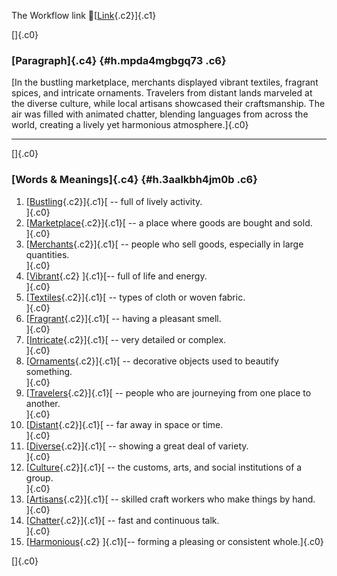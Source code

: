 The Workflow link
👏[[Link](https://www.google.com/url?q=http://www.google.com&sa=D&source=editors&ust=1760315998592530&usg=AOvVaw0E8GxQ0ClUwE2PjhHoN1cW){.c2}]{.c1}

[]{.c0}

### [Paragraph]{.c4} {#h.mpda4mgbgq73 .c6}

[In the bustling marketplace, merchants displayed vibrant textiles,
fragrant spices, and intricate ornaments. Travelers from distant lands
marveled at the diverse culture, while local artisans showcased their
craftsmanship. The air was filled with animated chatter, blending
languages from across the world, creating a lively yet harmonious
atmosphere.]{.c0}

------------------------------------------------------------------------

[]{.c0}

### [Words & Meanings]{.c4} {#h.3aalkbh4jm0b .c6}

1.  [[Bustling](https://www.google.com/url?q=http://www.google.com&sa=D&source=editors&ust=1760315998593723&usg=AOvVaw3wF6NPYtUPguVDSURriNBK){.c2}]{.c1}[ --
    full of lively activity.\
    ]{.c0}
2.  [[Marketplace](https://www.google.com/url?q=http://www.google.com&sa=D&source=editors&ust=1760315998593961&usg=AOvVaw2zZD6baO1LH4-g_RMDYpd7){.c2}]{.c1}[ --
    a place where goods are bought and sold.\
    ]{.c0}
3.  [[Merchants](https://www.google.com/url?q=http://www.google.com&sa=D&source=editors&ust=1760315998594183&usg=AOvVaw2htX-AjuHYJHH_p8JRc_AW){.c2}]{.c1}[ --
    people who sell goods, especially in large quantities.\
    ]{.c0}
4.  [[Vibrant](https://www.google.com/url?q=http://www.google.com&sa=D&source=editors&ust=1760315998594489&usg=AOvVaw24e9PRGlefw-Xx5KuhzE4w){.c2}
    ]{.c1}[-- full of life and energy.\
    ]{.c0}
5.  [[Textiles](https://www.google.com/url?q=http://www.google.com&sa=D&source=editors&ust=1760315998594682&usg=AOvVaw2uG-BRh85mqzdti0vCA7ze){.c2}]{.c1}[ --
    types of cloth or woven fabric.\
    ]{.c0}
6.  [[Fragrant](https://www.google.com/url?q=http://www.google.com&sa=D&source=editors&ust=1760315998594887&usg=AOvVaw27PWLHORCNPwerF5jbeHn_){.c2}]{.c1}[ --
    having a pleasant smell.\
    ]{.c0}
7.  [[Intricate](https://www.google.com/url?q=http://www.google.com&sa=D&source=editors&ust=1760315998595077&usg=AOvVaw0jFfxc_gS7W0zVpM4i8tsD){.c2}]{.c1}[ --
    very detailed or complex.\
    ]{.c0}
8.  [[Ornaments](https://www.google.com/url?q=http://www.google.com&sa=D&source=editors&ust=1760315998595278&usg=AOvVaw05FLmC8kBLcBqmCLWscHuI){.c2}]{.c1}[ --
    decorative objects used to beautify something.\
    ]{.c0}
9.  [[Travelers](https://www.google.com/url?q=http://www.google.com&sa=D&source=editors&ust=1760315998595575&usg=AOvVaw2zOS5vC9NrQevzVzgdmKUI){.c2}]{.c1}[ --
    people who are journeying from one place to another.\
    ]{.c0}
10. [[Distant](https://www.google.com/url?q=http://www.google.com&sa=D&source=editors&ust=1760315998595832&usg=AOvVaw1vfs5Mnd3mYKanFbycEM4c){.c2}]{.c1}[ --
    far away in space or time.\
    ]{.c0}
11. [[Diverse](https://www.google.com/url?q=http://www.google.com&sa=D&source=editors&ust=1760315998596023&usg=AOvVaw1rt5-_sFQ3x8Ie0cvSAJMW){.c2}]{.c1}[ --
    showing a great deal of variety.\
    ]{.c0}
12. [[Culture](https://www.google.com/url?q=http://www.google.com&sa=D&source=editors&ust=1760315998596217&usg=AOvVaw2ZofZ35793RcHDbzZrLrvO){.c2}]{.c1}[ --
    the customs, arts, and social institutions of a group.\
    ]{.c0}
13. [[Artisans](https://www.google.com/url?q=http://www.google.com&sa=D&source=editors&ust=1760315998596468&usg=AOvVaw3PRV59Zggb2dmflShp-saH){.c2}]{.c1}[ --
    skilled craft workers who make things by hand.\
    ]{.c0}
14. [[Chatter](https://www.google.com/url?q=http://www.google.com&sa=D&source=editors&ust=1760315998596709&usg=AOvVaw1N5NodjIojPfLrziHIMXYz){.c2}]{.c1}[ --
    fast and continuous talk.\
    ]{.c0}
15. [[Harmonious](https://www.google.com/url?q=http://www.google.com&sa=D&source=editors&ust=1760315998596915&usg=AOvVaw1DvRHF5Kc330tvvLw2kOS7){.c2}
    ]{.c1}[-- forming a pleasing or consistent whole.]{.c0}

[]{.c0}
